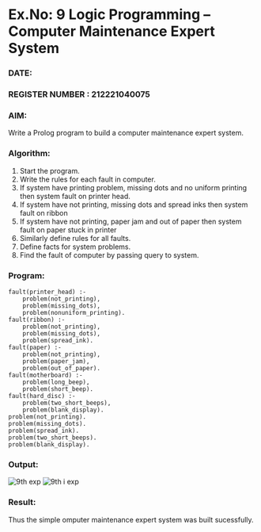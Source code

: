 # Ex.No: 9  Logic Programming –  Computer Maintenance Expert System
### DATE:                                                                            
### REGISTER NUMBER : 212221040075
### AIM: 
Write a Prolog program to build a computer maintenance expert system.
###  Algorithm:
1. Start the program.
2. Write the rules for each fault in computer.
3. If system have printing problem, missing dots and no uniform printing then system fault on printer head.
4. If system have not printing, missing dots and spread inks then system fault on ribbon
5. If system have not printing, paper jam and out of paper then system fault on paper stuck in printer
6. Similarly define rules for all faults.
7. Define facts for system problems.
8. Find the fault of computer by passing query to system.
     
### Program:
```
fault(printer_head) :-
	problem(not_printing),
	problem(missing_dots),
	problem(nonuniform_printing).
fault(ribbon) :-
	problem(not_printing),
	problem(missing_dots),
	problem(spread_ink).
fault(paper) :-
	problem(not_printing),
	problem(paper_jam),
	problem(out_of_paper).
fault(motherboard) :-
	problem(long_beep),
	problem(short_beep).
fault(hard_disc) :-
	problem(two_short_beeps),
	problem(blank_display).
problem(not_printing).
problem(missing_dots).
problem(spread_ink).
problem(two_short_beeps).
problem(blank_display).
```










### Output:
![9th exp](https://github.com/Kathir-2703/AI_Lab_2023-24/assets/64436376/9ac97e64-c559-400c-b65f-3bbf88379f92)
![9th i exp](https://github.com/Kathir-2703/AI_Lab_2023-24/assets/64436376/5f50c7cd-e2dd-4dbf-b75d-f2ab6e3d7f29)


### Result:
Thus the simple omputer maintenance expert system was built sucessfully.
